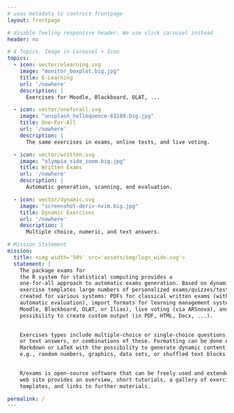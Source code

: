 ```yaml
---
# uses metadata to contruct frontpage
layout: frontpage

# disable feeling responisve header. We use slick carousel instead
header: no

# 4 Topics. Image in Carousel + Icon
topics:
  - icon: vector/elearning.svg
    image: "monitor_boxplot.big.jpg"
    title: E-Learning
    url: '/nowhere'
    description: |
      Exercises for Moodle, Blackboard, OLAT, ...

  - icon: vector/oneforall.svg
    image: "unsplash_helloquence-61189.big.jpg"
    title: One-For-All
    url: '/nowhere'
    description: |
      The same exercises in exams, online tests, and live voting.

  - icon: vector/written.svg
    image: "olympia_side_zoom.big.jpg"
    title: Written Exams
    url: '/nowhere'
    description: |
      Automatic generation, scanning, and evaluation.

  - icon: vector/dynamic.svg
    image: "screenshot-deriv-nvim.big.jpg"
    title: Dynamic Exercises
    url: '/nowhere'
    description: |
      Multiple choice, numeric, and text answers.

# Mission Statement
mission:
  title: <img width='50%' src='assets/img/logo_wide.svg'>
  statement: |
    The package exams for
    the R system for statistical computing provides a
    one-for-all approach to automatic exams generation. Based on dynamic
    exercise templates large numbers of personalized exams/quizzes/tests can be
    created for various systems: PDFs for classical written exams (with
    automatic evaluation), import formats for learning management systems (like
    Moodle, Blackboard, OLAT, or Ilias), live voting (via ARSnova), and the
    possibility to create custom output (in PDF, HTML, Docx, ...).

    
    Exercises types include multiple-choice or single-choice questions, numeric
    or text answers, or combinations of these. Formatting can be done either in
    Markdown or LaTeX with the possibility to generate dynamic content using R,
    e.g., random numbers, graphics, data sets, or shuffled text blocks.

    
    R/exams is open-source software that can be freely used and extended. This
    web site provides an overview, short tutorials, a gallery of exercise
    templates, and links to further materials.

permalink: /
---
```

